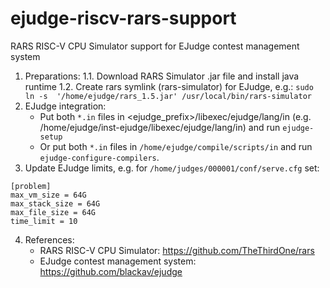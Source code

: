 # ejudge-riscv-rars-support

RARS RISC-V CPU Simulator support for EJudge contest management system
1. Preparations:
    1.1. Download RARS Simulator .jar file and install java runtime
    1.2. Create rars symlink (rars-simulator) for EJudge, e.g.: `sudo ln -s  '/home/ejudge/rars_1.5.jar' /usr/local/bin/rars-simulator`
2. EJudge integration:
    * Put both `*.in` files in <ejudge_prefix>/libexec/ejudge/lang/in (e.g. /home/ejudge/inst-ejudge/libexec/ejudge/lang/in) and run `ejudge-setup`
    * Or put both `*.in` files in `/home/ejudge/compile/scripts/in` and run `ejudge-configure-compilers`. 
3. Update EJudge limits, e.g. for `/home/judges/000001/conf/serve.cfg` set:
```
[problem]
max_vm_size = 64G
max_stack_size = 64G
max_file_size = 64G
time_limit = 10
```
4. References:
    * RARS RISC-V CPU Simulator: https://github.com/TheThirdOne/rars
    * EJudge contest management system: https://github.com/blackav/ejudge
